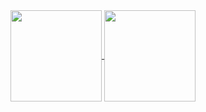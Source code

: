 <div align="center">
<a href="https://github.com/Orcha02">
<img align="center" height="146px" src="https://github-readme-stats.vercel.app/api?username=Orcha02&show_icons=true&theme=tokyonight&hide_border=true&hide_title=true"/>
</a>
<a href="https://github.com/Orcha02">
  <img align="center" height="146px" src="https://github-readme-stats.vercel.app/api/top-langs/?username=Orcha02&layout=compact&&theme=tokyonight&showicons=true&hide_border=true&hide_title=true&langs_count=8"/>
</a>
</div>
